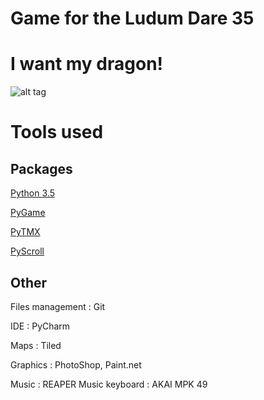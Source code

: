

# Game for the Ludum Dare 35

# I want my dragon!

![alt tag](https://github.com/Bobsleigh/LD35_WarmUp/blob/master/img/dragon.png)

# Tools used

## Packages

[Python 3.5](https://www.python.org/)

[PyGame](http://www.pygame.org/download.shtml)

[PyTMX](http://pytmx.readthedocs.org/en/latest/)

[PyScroll](http://pygame.org/project-pyscroll-2892-.html)

## Other

Files management : Git

IDE : PyCharm

Maps : Tiled

Graphics : PhotoShop, Paint.net

Music : REAPER
Music keyboard : AKAI MPK 49